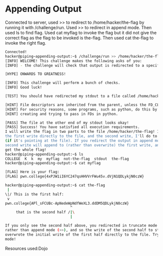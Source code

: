 # Appending Output
Connected to server, used >> to redirect to /home/hacker/the-flag by running it with /challenge/run. Used >> to redirect in append mode. Then used ls to find flag. Used cat myflag to invoke the flag but it did not
give the correct flag as the flag to be invoked is the-flag. Then used cat the-flag to invoke the right flag.
```bash
Connected!
hacker@piping~appending-output:~$ /challenge/run >> /home/hacker/the-flag
[INFO] WELCOME! This challenge makes the following asks of you:
[INFO] - the challenge will check that output is redirected to a specific file path : /home/hacker/the-flag

[HYPE] ONWARDS TO GREATNESS!

[INFO] This challenge will perform a bunch of checks.
[INFO] Good luck!

[TEST] You should have redirected my stdout to a file called /home/hacker/the-flag. Checking...

[HINT] File descriptors are inherited from the parent, unless the FD_CLOEXEC is set by the parent on the file descriptor.
[HINT] For security reasons, some programs, such as python, do this by default in certain cases. Be careful if you are
[HINT] creating and trying to pass in FDs in python.

[PASS] The file at the other end of my stdout looks okay!
[PASS] Success! You have satisfied all execution requirements.
I will write the flag in two parts to the file /home/hacker/the-flag! I'll do
the first write directly to the file, and the second write, I'll do to stdout
(if it's pointing at the file). If you redirect the output in append mode, the
second write will append to (rather than overwrite) the first write, and you'll
get the whole flag!
hacker@piping~appending-output:~$ ls
COLLEGE  K  k  my  myflag  not-the-flag  stdout  the-flag
hacker@piping~appending-output:~$ cat myflag

[FLAG] Here is your flag:
[FLAG] pwn.college{4xPJW1iI6YC247qsHHVVrFWu45v.dVjN1QDLykjN0czW}

hacker@piping~appending-output:~$ cat the-flag
 |
\|/ This is the first half:
 v
pwn.college{APl_sFCUBc-ApNedeWpNdfWeXL3.ddDM5QDLykjN0czW}
                              ^
     that is the second half /|\
                              |

If you only see the second half above, you redirected in truncate mode (>)
rather than append mode (>>), and so the write of the second half to stdout
overwrote the initial write of the first half directly to the file. Try append
mode!
```
Resources used:Dojo
